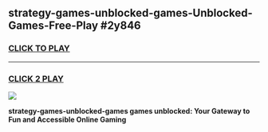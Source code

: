 
## strategy-games-unblocked-games-Unblocked-Games-Free-Play #2y846
<h3>
<a href="https://us.freeplayer.one?title=strategy-games-unblocked-games&ref=9M">CLICK TO PLAY</a></h3>
<hr>

<h3>
<a href="https://us.freeplayer.one?title=strategy-games-unblocked-games&ref=9M">CLICK 2 PLAY</a>
  
</h3>

<a href="https://us.freeplayer.one?title=strategy-games-unblocked-games&ref=9M"><img src="https://clearcache.store/games.png"></a>


**strategy-games-unblocked-games games unblocked: Your Gateway to Fun and Accessible Online Gaming**
